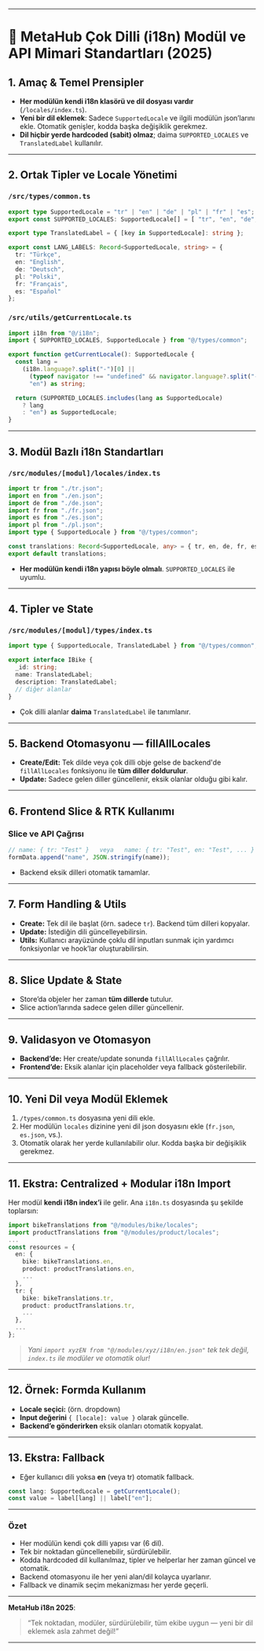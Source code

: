 
---

# 📙 **MetaHub Çok Dilli (i18n) Modül ve API Mimari Standartları (2025)**

## 1. **Amaç & Temel Prensipler**

* **Her modülün kendi i18n klasörü ve dil dosyası vardır** (`/locales/index.ts`).
* **Yeni bir dil eklemek**: Sadece `SupportedLocale` ve ilgili modülün json’larını ekle. Otomatik genişler, kodda başka değişiklik gerekmez.
* **Dil hiçbir yerde hardcoded (sabit) olmaz**; daima `SUPPORTED_LOCALES` ve `TranslatedLabel` kullanılır.

---

## 2. **Ortak Tipler ve Locale Yönetimi**

### `/src/types/common.ts`

```ts
export type SupportedLocale = "tr" | "en" | "de" | "pl" | "fr" | "es";
export const SUPPORTED_LOCALES: SupportedLocale[] = [ "tr", "en", "de", "pl", "fr", "es" ];

export type TranslatedLabel = { [key in SupportedLocale]: string };

export const LANG_LABELS: Record<SupportedLocale, string> = {
  tr: "Türkçe",
  en: "English",
  de: "Deutsch",
  pl: "Polski",
  fr: "Français",
  es: "Español"
};
```

### `/src/utils/getCurrentLocale.ts`

```ts
import i18n from "@/i18n";
import { SUPPORTED_LOCALES, SupportedLocale } from "@/types/common";

export function getCurrentLocale(): SupportedLocale {
  const lang =
    (i18n.language?.split("-")[0] ||
      (typeof navigator !== "undefined" && navigator.language?.split("-")[0]) ||
      "en") as string;

  return (SUPPORTED_LOCALES.includes(lang as SupportedLocale)
    ? lang
    : "en") as SupportedLocale;
}
```

---

## 3. **Modül Bazlı i18n Standartları**

### `/src/modules/[modul]/locales/index.ts`

```ts
import tr from "./tr.json";
import en from "./en.json";
import de from "./de.json";
import fr from "./fr.json";
import es from "./es.json";
import pl from "./pl.json";
import type { SupportedLocale } from "@/types/common";

const translations: Record<SupportedLocale, any> = { tr, en, de, fr, es, pl };
export default translations;
```

* **Her modülün kendi i18n yapısı böyle olmalı**. `SUPPORTED_LOCALES` ile uyumlu.

---

## 4. **Tipler ve State**

### `/src/modules/[modul]/types/index.ts`

```ts
import type { SupportedLocale, TranslatedLabel } from "@/types/common";

export interface IBike {
  _id: string;
  name: TranslatedLabel;
  description: TranslatedLabel;
  // diğer alanlar
}
```

* Çok dilli alanlar **daima** `TranslatedLabel` ile tanımlanır.

---

## 5. **Backend Otomasyonu — fillAllLocales**

* **Create/Edit:** Tek dilde veya çok dilli obje gelse de backend'de `fillAllLocales` fonksiyonu ile **tüm diller doldurulur**.
* **Update:** Sadece gelen diller güncellenir, eksik olanlar olduğu gibi kalır.

---

## 6. **Frontend Slice & RTK Kullanımı**

### **Slice ve API Çağrısı**

```ts
// name: { tr: "Test" }   veya   name: { tr: "Test", en: "Test", ... }
formData.append("name", JSON.stringify(name));
```

* Backend eksik dilleri otomatik tamamlar.

---

## 7. **Form Handling & Utils**

* **Create:** Tek dil ile başlat (örn. sadece `tr`). Backend tüm dilleri kopyalar.
* **Update:** İstediğin dili güncelleyebilirsin.
* **Utils:** Kullanıcı arayüzünde çoklu dil inputları sunmak için yardımcı fonksiyonlar ve hook’lar oluşturabilirsin.

---

## 8. **Slice Update & State**

* Store’da objeler her zaman **tüm dillerde** tutulur.
* Slice action’larında sadece gelen diller güncellenir.

---

## 9. **Validasyon ve Otomasyon**

* **Backend’de:** Her create/update sonunda `fillAllLocales` çağrılır.
* **Frontend’de:** Eksik alanlar için placeholder veya fallback gösterilebilir.

---

## 10. **Yeni Dil veya Modül Eklemek**

1. `/types/common.ts` dosyasına yeni dili ekle.
2. Her modülün `locales` dizinine yeni dil json dosyasını ekle (`fr.json`, `es.json`, vs.).
3. Otomatik olarak her yerde kullanılabilir olur. Kodda başka bir değişiklik gerekmez.

---

## 11. **Ekstra: Centralized + Modular i18n Import**

Her modül **kendi i18n index’i** ile gelir. Ana `i18n.ts` dosyasında şu şekilde toplarsın:

```ts
import bikeTranslations from "@/modules/bike/locales";
import productTranslations from "@/modules/product/locales";
...
const resources = {
  en: {
    bike: bikeTranslations.en,
    product: productTranslations.en,
    ...
  },
  tr: {
    bike: bikeTranslations.tr,
    product: productTranslations.tr,
    ...
  },
  ...
};
```

> *Yani `import xyzEN from "@/modules/xyz/i18n/en.json"` tek tek değil, `index.ts` ile modüler ve otomatik olur!*

---

## 12. **Örnek: Formda Kullanım**

* **Locale seçici:** (örn. dropdown)
* **Input değerini** `{ [locale]: value }` olarak güncelle.
* **Backend’e gönderirken** eksik olanları otomatik kopyalat.

---

## 13. **Ekstra: Fallback**

* Eğer kullanıcı dili yoksa **en** (veya tr) otomatik fallback.

```ts
const lang: SupportedLocale = getCurrentLocale();
const value = label[lang] || label["en"];
```

---

### **Özet**

* Her modülün kendi çok dilli yapısı var (6 dil).
* Tek bir noktadan güncellenebilir, sürdürülebilir.
* Kodda hardcoded dil kullanılmaz, tipler ve helperlar her zaman güncel ve otomatik.
* Backend otomasyonu ile her yeni alan/dil kolayca uyarlanır.
* Fallback ve dinamik seçim mekanizması her yerde geçerli.

---

**MetaHub i18n 2025**:

> “Tek noktadan, modüler, sürdürülebilir, tüm ekibe uygun — yeni bir dil eklemek asla zahmet değil!”

---
